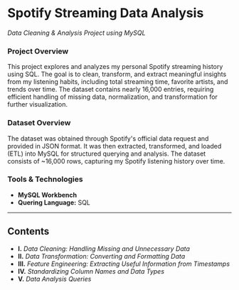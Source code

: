 #  Spotify Streaming Data Analysis

*Data Cleaning & Analysis Project using MySQL* 

### Project Overview
This project explores and analyzes my personal Spotify streaming history using SQL. The goal is to clean, transform, and extract meaningful insights from my listening habits, including total streaming time, favorite artists, and trends over time. The dataset contains nearly 16,000 entries, requiring efficient handling of missing data, normalization, and transformation for further visualization.  

### Dataset Overview  
The dataset was obtained through Spotify's official data request and provided in JSON format. It was then extracted, transformed, and loaded (ETL) into MySQL for structured querying and analysis. The dataset consists of ~16,000 rows, capturing my Spotify listening history over time.

### Tools & Technologies  
- **MySQL Workbench**
- **Quering Language:** SQL 
---

## Contents  
- **I.** *Data Cleaning: Handling Missing and Unnecessary Data*  
- **II.** *Data Transformation: Converting and Formatting Data*  
- **III.** *Feature Engineering: Extracting Useful Information from Timestamps*  
- **IV.** *Standardizing Column Names and Data Types*  
- **V.** *Data Analysis Queries*  



